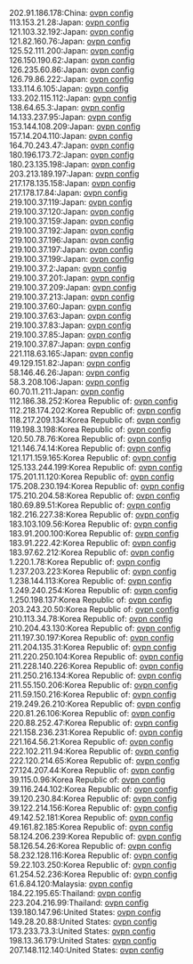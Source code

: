 202.91.186.178:China: [ovpn config](vpn/202_91_186_178.ovpn)  
113.153.21.28:Japan: [ovpn config](vpn/113_153_21_28.ovpn)  
121.103.32.192:Japan: [ovpn config](vpn/121_103_32_192.ovpn)  
121.82.160.76:Japan: [ovpn config](vpn/121_82_160_76.ovpn)  
125.52.111.200:Japan: [ovpn config](vpn/125_52_111_200.ovpn)  
126.150.190.62:Japan: [ovpn config](vpn/126_150_190_62.ovpn)  
126.235.60.86:Japan: [ovpn config](vpn/126_235_60_86.ovpn)  
126.79.86.222:Japan: [ovpn config](vpn/126_79_86_222.ovpn)  
133.114.6.105:Japan: [ovpn config](vpn/133_114_6_105.ovpn)  
133.202.115.112:Japan: [ovpn config](vpn/133_202_115_112.ovpn)  
138.64.65.3:Japan: [ovpn config](vpn/138_64_65_3.ovpn)  
14.133.237.95:Japan: [ovpn config](vpn/14_133_237_95.ovpn)  
153.144.108.209:Japan: [ovpn config](vpn/153_144_108_209.ovpn)  
157.14.204.110:Japan: [ovpn config](vpn/157_14_204_110.ovpn)  
164.70.243.47:Japan: [ovpn config](vpn/164_70_243_47.ovpn)  
180.196.173.72:Japan: [ovpn config](vpn/180_196_173_72.ovpn)  
180.23.135.198:Japan: [ovpn config](vpn/180_23_135_198.ovpn)  
203.213.189.197:Japan: [ovpn config](vpn/203_213_189_197.ovpn)  
217.178.135.158:Japan: [ovpn config](vpn/217_178_135_158.ovpn)  
217.178.17.84:Japan: [ovpn config](vpn/217_178_17_84.ovpn)  
219.100.37.119:Japan: [ovpn config](vpn/219_100_37_119.ovpn)  
219.100.37.120:Japan: [ovpn config](vpn/219_100_37_120.ovpn)  
219.100.37.159:Japan: [ovpn config](vpn/219_100_37_159.ovpn)  
219.100.37.192:Japan: [ovpn config](vpn/219_100_37_192.ovpn)  
219.100.37.196:Japan: [ovpn config](vpn/219_100_37_196.ovpn)  
219.100.37.197:Japan: [ovpn config](vpn/219_100_37_197.ovpn)  
219.100.37.199:Japan: [ovpn config](vpn/219_100_37_199.ovpn)  
219.100.37.2:Japan: [ovpn config](vpn/219_100_37_2.ovpn)  
219.100.37.201:Japan: [ovpn config](vpn/219_100_37_201.ovpn)  
219.100.37.209:Japan: [ovpn config](vpn/219_100_37_209.ovpn)  
219.100.37.213:Japan: [ovpn config](vpn/219_100_37_213.ovpn)  
219.100.37.60:Japan: [ovpn config](vpn/219_100_37_60.ovpn)  
219.100.37.63:Japan: [ovpn config](vpn/219_100_37_63.ovpn)  
219.100.37.83:Japan: [ovpn config](vpn/219_100_37_83.ovpn)  
219.100.37.85:Japan: [ovpn config](vpn/219_100_37_85.ovpn)  
219.100.37.87:Japan: [ovpn config](vpn/219_100_37_87.ovpn)  
221.118.63.165:Japan: [ovpn config](vpn/221_118_63_165.ovpn)  
49.129.151.82:Japan: [ovpn config](vpn/49_129_151_82.ovpn)  
58.146.46.26:Japan: [ovpn config](vpn/58_146_46_26.ovpn)  
58.3.208.106:Japan: [ovpn config](vpn/58_3_208_106.ovpn)  
60.70.11.211:Japan: [ovpn config](vpn/60_70_11_211.ovpn)  
112.186.38.252:Korea Republic of: [ovpn config](vpn/112_186_38_252.ovpn)  
112.218.174.202:Korea Republic of: [ovpn config](vpn/112_218_174_202.ovpn)  
118.217.209.134:Korea Republic of: [ovpn config](vpn/118_217_209_134.ovpn)  
119.198.3.198:Korea Republic of: [ovpn config](vpn/119_198_3_198.ovpn)  
120.50.78.76:Korea Republic of: [ovpn config](vpn/120_50_78_76.ovpn)  
121.146.74.14:Korea Republic of: [ovpn config](vpn/121_146_74_14.ovpn)  
121.171.159.165:Korea Republic of: [ovpn config](vpn/121_171_159_165.ovpn)  
125.133.244.199:Korea Republic of: [ovpn config](vpn/125_133_244_199.ovpn)  
175.201.11.120:Korea Republic of: [ovpn config](vpn/175_201_11_120.ovpn)  
175.208.230.194:Korea Republic of: [ovpn config](vpn/175_208_230_194.ovpn)  
175.210.204.58:Korea Republic of: [ovpn config](vpn/175_210_204_58.ovpn)  
180.69.89.51:Korea Republic of: [ovpn config](vpn/180_69_89_51.ovpn)  
182.216.227.38:Korea Republic of: [ovpn config](vpn/182_216_227_38.ovpn)  
183.103.109.56:Korea Republic of: [ovpn config](vpn/183_103_109_56.ovpn)  
183.91.200.100:Korea Republic of: [ovpn config](vpn/183_91_200_100.ovpn)  
183.91.222.42:Korea Republic of: [ovpn config](vpn/183_91_222_42.ovpn)  
183.97.62.212:Korea Republic of: [ovpn config](vpn/183_97_62_212.ovpn)  
1.220.1.78:Korea Republic of: [ovpn config](vpn/1_220_1_78.ovpn)  
1.237.203.223:Korea Republic of: [ovpn config](vpn/1_237_203_223.ovpn)  
1.238.144.113:Korea Republic of: [ovpn config](vpn/1_238_144_113.ovpn)  
1.249.240.254:Korea Republic of: [ovpn config](vpn/1_249_240_254.ovpn)  
1.250.198.137:Korea Republic of: [ovpn config](vpn/1_250_198_137.ovpn)  
203.243.20.50:Korea Republic of: [ovpn config](vpn/203_243_20_50.ovpn)  
210.113.34.78:Korea Republic of: [ovpn config](vpn/210_113_34_78.ovpn)  
210.204.43.130:Korea Republic of: [ovpn config](vpn/210_204_43_130.ovpn)  
211.197.30.197:Korea Republic of: [ovpn config](vpn/211_197_30_197.ovpn)  
211.204.135.31:Korea Republic of: [ovpn config](vpn/211_204_135_31.ovpn)  
211.220.250.104:Korea Republic of: [ovpn config](vpn/211_220_250_104.ovpn)  
211.228.140.226:Korea Republic of: [ovpn config](vpn/211_228_140_226.ovpn)  
211.250.216.134:Korea Republic of: [ovpn config](vpn/211_250_216_134.ovpn)  
211.55.150.206:Korea Republic of: [ovpn config](vpn/211_55_150_206.ovpn)  
211.59.150.216:Korea Republic of: [ovpn config](vpn/211_59_150_216.ovpn)  
219.249.26.210:Korea Republic of: [ovpn config](vpn/219_249_26_210.ovpn)  
220.81.26.106:Korea Republic of: [ovpn config](vpn/220_81_26_106.ovpn)  
220.88.252.47:Korea Republic of: [ovpn config](vpn/220_88_252_47.ovpn)  
221.158.236.231:Korea Republic of: [ovpn config](vpn/221_158_236_231.ovpn)  
221.164.56.21:Korea Republic of: [ovpn config](vpn/221_164_56_21.ovpn)  
222.102.211.94:Korea Republic of: [ovpn config](vpn/222_102_211_94.ovpn)  
222.120.214.65:Korea Republic of: [ovpn config](vpn/222_120_214_65.ovpn)  
27.124.207.44:Korea Republic of: [ovpn config](vpn/27_124_207_44.ovpn)  
39.115.0.96:Korea Republic of: [ovpn config](vpn/39_115_0_96.ovpn)  
39.116.244.102:Korea Republic of: [ovpn config](vpn/39_116_244_102.ovpn)  
39.120.230.84:Korea Republic of: [ovpn config](vpn/39_120_230_84.ovpn)  
39.122.214.156:Korea Republic of: [ovpn config](vpn/39_122_214_156.ovpn)  
49.142.52.181:Korea Republic of: [ovpn config](vpn/49_142_52_181.ovpn)  
49.161.82.185:Korea Republic of: [ovpn config](vpn/49_161_82_185.ovpn)  
58.124.206.239:Korea Republic of: [ovpn config](vpn/58_124_206_239.ovpn)  
58.126.54.26:Korea Republic of: [ovpn config](vpn/58_126_54_26.ovpn)  
58.232.128.116:Korea Republic of: [ovpn config](vpn/58_232_128_116.ovpn)  
59.22.103.250:Korea Republic of: [ovpn config](vpn/59_22_103_250.ovpn)  
61.254.52.236:Korea Republic of: [ovpn config](vpn/61_254_52_236.ovpn)  
61.6.84.120:Malaysia: [ovpn config](vpn/61_6_84_120.ovpn)  
184.22.195.65:Thailand: [ovpn config](vpn/184_22_195_65.ovpn)  
223.204.216.99:Thailand: [ovpn config](vpn/223_204_216_99.ovpn)  
139.180.147.96:United States: [ovpn config](vpn/139_180_147_96.ovpn)  
149.28.20.88:United States: [ovpn config](vpn/149_28_20_88.ovpn)  
173.233.73.3:United States: [ovpn config](vpn/173_233_73_3.ovpn)  
198.13.36.179:United States: [ovpn config](vpn/198_13_36_179.ovpn)  
207.148.112.140:United States: [ovpn config](vpn/207_148_112_140.ovpn)  
